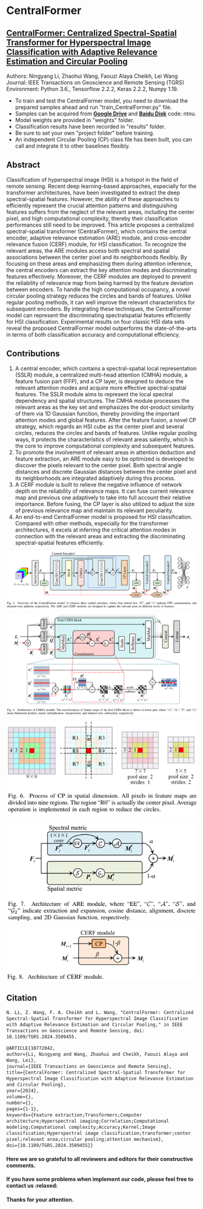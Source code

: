 
# CentralFormer
## [CentralFormer: Centralized Spectral-Spatial Transformer for Hyperspectral Image Classification with Adaptive Relevance Estimation and Circular Pooling](https://ieeexplore.ieee.org/document/10772042)  
Authors: Ningyang Li, Zhaohui Wang, Faouzi Alaya Cheikh, Lei Wang  
Journal: IEEE Transactions on Geoscience and Remote Sensing (TGRS)  
Environment: Python 3.6., Tensorflow 2.2.2, Keras 2.2.2, Numpy 1.19.  


- To train and test the CentralFormer model, you need to download the prepared samples ahead and run "train_CentralFormer.py" file.
- Samples can be acquired from **[Google Drive](https://drive.google.com/drive/folders/1Htr4jgtJyRT24VSbVbg2jED7kXAYUGqV?usp=drive_link)** and **[Baidu Disk](https://pan.baidu.com/s/1G6ktXC-EKGUVdvJJ-2xWkw)** code: ntnu.
- Model weights are provided in "weights" folder.
- Classification results have been recorded in "results" folder.
- Be sure to set your own "project folder" before training.
- An independent Circular Pooling (CP) class file has been built, you can call and integrate it to other baselines flexibly.



## Abstract
Classification of hyperspectral image (HSI) is a hotspot in the field of remote sensing. Recent deep learning-based approaches, especially for the transformer architectures, have been investigated to extract the deep spectral-spatial features. However, the ability of these approaches to efficiently represent the crucial attention patterns and distinguishing features suffers from the neglect of the relevant areas, including the center pixel, and high computational complexity, thereby their classification performances still need to be improved. This article proposes a centralized spectral-spatial transformer (CentralFormer), which contains the central encoder, adaptive relevance estimation (ARE) module, and cross-encoder relevance fusion (CERF) module, for HSI classification. To recognize the relevant areas, the ARE modules access both spectral and spatial associations between the center pixel and its neighborhoods flexibly. By focusing on these areas and emphasizing them during attention inference, the central encoders can extract the key attention modes and discriminating features effectively. Moreover, the CERF modules are deployed to prevent the reliability of relevance map from being harmed by the feature deviation between encoders. To handle the high computational occupancy, a novel circular pooling strategy reduces the circles and bands of features. Unlike regular pooling methods, it can well improve the relevant characteristics for subsequent encoders. By integrating these techniques, the CentralFormer model can represent the discriminating spectralspatial features efficiently for HSI classification. Experimental results on four classic HSI data sets reveal the proposed CentralFormer model outperforms the state-of-the-arts in terms of both classification accuracy and computational efficiency. 

## Contributions
1. A central encoder, which contains a spectral-spatial local representation (SSLR) module, a centralized multi-head attention (CMHA) module, a feature fusion part (FFP), and a CP layer, is designed to deduce the relevant attention modes and acquire more effective spectral-spatial features. The SSLR module aims to represent the local spectral dependency and spatial structures. The CMHA module processes the relevant areas as the key set and emphasizes the dot-product similarity of them via 1D Gaussian function, thereby providing the important attention modes and global features. After the feature fusion, a novel CP strategy, which regards an HSI cube as the center pixel and several circles, reduces the circles and bands of features. Unlike regular pooling ways, it protects the characteristics of relevant areas saliently, which is the core to improve computational complexity and subsequent features.
2. To promote the involvement of relevant areas in attention deduction and feature extraction, an ARE module easy to be optimized is developed to discover the pixels relevant to the center pixel. Both spectral angle distances and discrete Gaussian distances between the center pixel and its neighborhoods are integrated adaptively during this process.
3. A CERF module is built to relieve the negative influence of network depth on the reliability of relevance maps. It can fuse current relevance map and previous one adaptively to take
into full account their relative importance. Before fusing, the CP layer is also utilized to adjust the size of previous relevance map and maintain its relevant peculiarity.
4. An end-to-end CentralFormer model is proposed for HSI classification. Compared with other methods, especially for the transformer architectures, it excels at inferring the critical
attention modes in connection with the relevant areas and extracting the discriminating spectral-spatial features efficiently.

![Image](https://github.com/ningyang-li/CentralFormer/blob/914b3f1a8f5bfb3c633aefb88afabeb01fc5830f/pic/overview.png)

![Image](https://github.com/ningyang-li/CentralFormer/blob/914b3f1a8f5bfb3c633aefb88afabeb01fc5830f/pic/CMHA.png)

![Image](https://github.com/ningyang-li/CentralFormer/blob/914b3f1a8f5bfb3c633aefb88afabeb01fc5830f/pic/CP.png)

![Image](https://github.com/ningyang-li/CentralFormer/blob/914b3f1a8f5bfb3c633aefb88afabeb01fc5830f/pic/ARE.png)

![Image](https://github.com/ningyang-li/CentralFormer/blob/914b3f1a8f5bfb3c633aefb88afabeb01fc5830f/pic/CERF.png)


## Citation
```
N. Li, Z. Wang, F. A. Cheikh and L. Wang, "CentralFormer: Centralized Spectral-Spatial Transformer for Hyperspectral Image Classification with Adaptive Relevance Estimation and Circular Pooling," in IEEE Transactions on Geoscience and Remote Sensing, doi: 10.1109/TGRS.2024.3509455.
```


```
@ARTICLE{10772042,
author={Li, Ningyang and Wang, Zhaohui and Cheikh, Faouzi Alaya and Wang, Lei},
journal={IEEE Transactions on Geoscience and Remote Sensing}, 
title={CentralFormer: Centralized Spectral-Spatial Transformer for Hyperspectral Image Classification with Adaptive Relevance Estimation and Circular Pooling}, 
year={2024},
volume={},
number={},
pages={1-1},
keywords={Feature extraction;Transformers;Computer architecture;Hyperspectral imaging;Correlation;Computational modeling;Computational complexity;Accuracy;Kernel;Image classification;Hyperspectral image classification;transformer;center pixel;relevant area;circular pooling;attention mechanism},
doi={10.1109/TGRS.2024.3509455}}
```

<h4>Here we are so grateful to all reviewers and editors for their constructive comments.</h4>

<h4>If you have some problems when implement our code, please feel free to contact us :relaxed:</h4>

<h4>Thanks for your attention.</h4>
